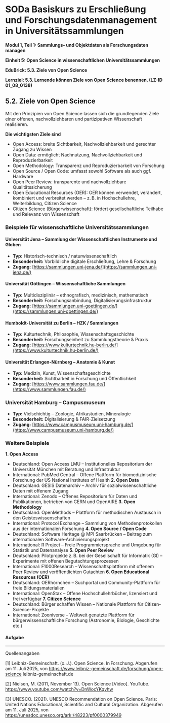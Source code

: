 <!--

author: Canan Hastik 
author: 
email:    
version:  v1
language: DE
lizenz: cc by
modultitel: Modul 1, Teil 1: Sammlungs- und Objektdaten als Forschungsdaten managen
eineit: 5
einheitstitel: Open Science in wissenschaftlichen Universitätssammlungen
lernziele:
* Lernende können Kodizes und Leitlinen zur Guten Wissenschaftlichen Praxis benennen. (LZ-ID 05_011_1031)

icon:     https://raw.githubusercontent.com/chastik/Beratung_Dateityp_Bild/refs/heads/main/SODa-Logo_full.svg
link:     https://raw.githubusercontent.com/chastik/Beratung/refs/heads/main/soda.css

comment:  WissKi SODA OERs

-->

# SODa Basiskurs zu Erschließung und Forschungsdatenmanagement in Universitätssammlungen

**Modul 1, Teil 1: Sammlungs- und Objektdaten als Forschungsdaten managen**

**Einheit 5: Open Science in wissenschaftlichen Universitätssammlungen**

**EduBrick: 5.3. Ziele von Open Science**

**Lernziel: 5.3. Lernende können Ziele von Open Science benennen. (LZ-ID 01_08_0138)**


## 5.2. Ziele von Open Science

Mit den Prinzipien von Open Science lassen sich die grundlegenden Ziele einer offenen, nachvollziehbaren und partizipativen Wissenschaft realisieren.

**Die wichtigsten Ziele sind** 

* Open Access: breite Sichtbarkeit, Nachvollziehbarkeit und gerechter Zugang zu Wissen
* Open Data: ermöglicht Nachnutzung, Nachvollziehbarkeit und Reproduzierbarkeit
* Open Methodology: Transparenz und Reproduzierbarkeit von Forschung
* Open Source / Open Code: umfasst sowohl Software als auch ggf. Hardware
* Open Peer Review: transparente und nachvollziehbare Qualitätssicherung
* Open Educational Resources (OER): OER können verwendet, verändert, kombiniert und verbreitet werden – z. B. in Hochschullehre, Weiterbildung, Citizen Science
* Citizen Science (Bürgerwissenschaft): fördert gesellschaftliche Teilhabe und Relevanz von Wissenschaft

### Beispiele für wissenschaftliche Universitätssammlungen

#### Universität Jena – Sammlung der Wissenschaftlichen Instrumente und Globen
- **Typ:** Historisch-technisch / naturwissenschaftlich  
- **Besonderheit:** Vorbildliche digitale Erschließung, Lehre & Forschung  
- **Zugang:** [https://sammlungen.uni-jena.de/](https://sammlungen.uni-jena.de/)

#### Universität Göttingen – Wissenschaftliche Sammlungen
- **Typ:** Multidisziplinär – ethnografisch, medizinisch, mathematisch  
- **Besonderheit:** Forschungsanbindung, Digitalisierungsinfrastruktur  
- **Zugang:** [https://sammlungen.uni-goettingen.de/](https://sammlungen.uni-goettingen.de/)

#### Humboldt-Universität zu Berlin – HZK / Sammlungen
- **Typ:** Kulturtechnik, Philosophie, Wissenschaftsgeschichte  
- **Besonderheit:** Forschungseinheit zu Sammlungstheorie & Praxis  
- **Zugang:** [https://www.kulturtechnik.hu-berlin.de/](https://www.kulturtechnik.hu-berlin.de/)

#### Universität Erlangen-Nürnberg – Anatomie & Kunst
- **Typ:** Medizin, Kunst, Wissenschaftsgeschichte  
- **Besonderheit:** Sichtbarkeit in Forschung und Öffentlichkeit  
- **Zugang:** [https://www.sammlungen.fau.de/](https://www.sammlungen.fau.de/)

### Universität Hamburg – Campusmuseum
- **Typ:** Vielschichtig – Zoologie, Afrikastudien, Mineralogie  
- **Besonderheit:** Digitalisierung & FAIR-Zielsetzung  
- **Zugang:** [https://www.campusmuseum.uni-hamburg.de/](https://www.campusmuseum.uni-hamburg.de/)




### Weitere Beispiele

**1. Open Access**
   - Deutschland: Open Access LMU – Institutionelles Repositorium der Universität München mit Beratung und Infrastruktur
   - International: PubMed Central – Offene Plattform für biomedizinische Forschung der US National Institutes of Health
**2. Open Data**
   - Deutschland: GESIS Datenarchiv – Archiv für sozialwissenschaftliche Daten mit offenem Zugang
   - International: Zenodo – Offenes Repositorium für Daten und Publikationen, betrieben von CERN und OpenAIRE
**3. Open Methodology**
   - Deutschland: OpenMethods – Plattform für methodischen Austausch in den Geisteswissenschaften
   - International: Protocol Exchange – Sammlung von Methodenprotokollen aus der internationalen Forschung
**4. Open Source / Open Code**
   - Deutschland: Software Heritage @ MPI Saarbrücken – Beitrag zum internationalen Software-Archivierungsprojekt
   - International: R Project – Freie Programmiersprache und Umgebung für Statistik und Datenanalyse
**5. Open Peer Review**
   - Deutschland: Pilotprojekte z. B. bei der Gesellschaft für Informatik (GI) – Experimente mit offenen Begutachtungsprozessen
   - International: F1000Research – Wissenschaftsplattform mit offenem Peer Review und veröffentlichten Gutachten
**6. Open Educational Resources (OER)**
   - Deutschland: OERhörnchen – Suchportal und Community-Plattform für freie Bildungsmaterialien
   - International: OpenStax – Offene Hochschullehrbücher, lizensiert und frei verfügbar
**7. Citizen Science**
   - Deutschland: Bürger schaffen Wissen – Nationale Plattform für Citizen-Science-Projekte
   - International: Zooniverse – Weltweit genutzte Plattform für bürgerwissenschaftliche Forschung (Astronomie, Biologie, Geschichte etc.)

#### Aufgabe



-----------
Quellenangaben

[1]  Leibniz-Gemeinschaft. (o. J.). Open Science. In Forschung. Abgerufen am 11. Juli 2025, von https://www.leibniz-gemeinschaft.de/forschung/open-science
leibniz-gemeinschaft.de

[2] Nielsen, M. (2011, November 13). Open Science [Video]. YouTube. https://www.youtube.com/watch?v=DnWocYKqvhw

[3] UNESCO. (2021). UNESCO Recommendation on Open Science. Paris: United Nations Educational, Scientific and Cultural Organization. Abgerufen am 11. Juli 2025, von https://unesdoc.unesco.org/ark:/48223/pf0000379949
